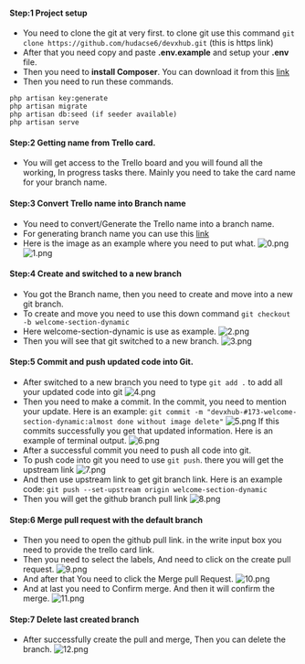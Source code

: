 #### Step:1 Project setup
- You need to clone the git at very first. to clone git use this command `git clone https://github.com/hudacse6/devxhub.git` (this is https link)
- After that you need copy and paste **.env.example** and setup your **.env** file.
- Then you need to **install Composer**. You can download it from this [link](https://getcomposer.org/download/)
- Then you need to run these commands.
```
php artisan key:generate
php artisan migrate
php artisan db:seed (if seeder available)
php artisan serve
```


#### Step:2 Getting name from Trello card.
- You will get access to the Trello board and you will found all the working, In progress tasks there. Mainly you need to take the card name for your branch name.
#### Step:3 Convert Trello name into Branch name
- You need to convert/Generate the Trello name into a branch name. 
- For generating branch name you can use this [link](https://devtools.stackblitz.io/)
- Here is the image as an example where you need to put what. 
![0.png](https://i.ibb.co/6P3WfpN/image.png)
![1.png](https://i.ibb.co/ZYCQxRM/1.png)

#### Step:4 Create and switched to a new branch
- You got the Branch name, then you need to create and move into a new git branch.
- To create and move you need to use this down command
`git checkout -b welcome-section-dynamic` 
- Here welcome-section-dynamic is use as example.
![2.png](https://i.ibb.co/BjXQRgC/2.png)
- Then you will see that git switched to a new branch.
![3.png](https://i.ibb.co/NtSbGpK/3.png)



#### Step:5 Commit and push updated code into Git.
- After switched to a new branch you need to type `git add .` to add all your updated code into git
![4.png](https://i.ibb.co/yWm6ySb/4.png)
- Then you need to make a commit. In the commit, you need to mention your update.
Here is an example: `git commit -m "devxhub-#173-welcome-section-dynamic:almost done without image delete"`
![5.png](https://i.ibb.co/6tT64Bz/5.png)
If this commits successfully you get that updated information.
Here is an example of terminal output.
![6.png](https://i.ibb.co/NL3Gm7X/6.png)
- After a successful commit you need to push all code into git.
- To push code into git you need to use `git push`. there you will get the upstream link
![7.png](https://i.ibb.co/7CQLC10/7.png)
- And then use upstream link to get git branch link.
Here is an example code: `git push --set-upstream origin welcome-section-dynamic`
- Then you will get the github branch pull link
![8.png](https://i.ibb.co/8NMGPFd/8.png)


#### Step:6 Merge pull request with the default branch
- Then you need to open the github pull link. in the write input box you need to provide the trello card link.
- Then you need to select the labels, And need to click on the create pull request.
![9.png](https://i.ibb.co/fQBxx6Z/9.png)
- And after that You need to click the Merge pull Request.
![10.png](https://i.ibb.co/C1c83Jc/10.png)
- And at last you need to Confirm merge. And then it will confirm the merge. 
![11.png](https://i.ibb.co/ZhDd6gj/11.png)

#### Step:7 Delete last created branch
- After successfully create the pull and merge, Then you can delete the branch.
![12.png](https://i.ibb.co/ZfDfdV5/12.png)
